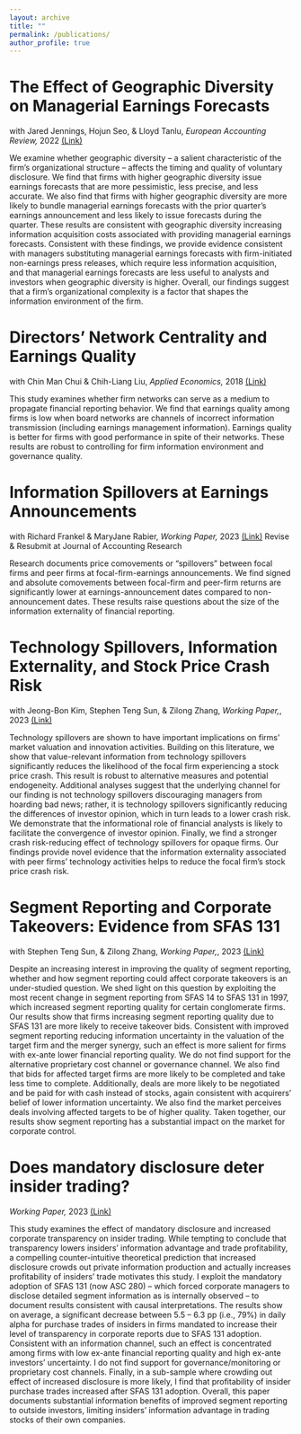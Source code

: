 ```yaml
---
layout: archive
title: ""
permalink: /publications/
author_profile: true
---
```


The Effect of Geographic Diversity on Managerial Earnings Forecasts
======
with Jared Jennings, Hojun Seo, & Lloyd Tanlu, *European Accounting Review,* 2022 [(Link)](https://www.tandfonline.com/doi/full/10.1080/09638180.2022.2139738)  <br>

We examine whether geographic diversity – a salient characteristic of the firm’s organizational structure – affects the timing and quality of voluntary disclosure. We find that firms with higher geographic diversity issue earnings forecasts that are more pessimistic, less precise, and less accurate. We also find that firms with higher geographic diversity are more likely to bundle managerial earnings forecasts with the prior quarter’s earnings announcement and less likely to issue forecasts during the quarter. These results are consistent with geographic diversity increasing information acquisition costs associated with providing managerial earnings forecasts. Consistent with these findings, we provide evidence consistent with managers substituting managerial earnings forecasts with firm-initiated non-earnings press releases, which require less information acquisition, and that managerial earnings forecasts are less useful to analysts and investors when geographic diversity is higher. Overall, our findings suggest that a firm’s organizational complexity is a factor that shapes the information environment of the firm.

Directors’ Network Centrality and Earnings Quality
====== 
with Chin Man Chui & Chih-Liang Liu, *Applied Economics,* 2018 [(Link)](https://www.tandfonline.com/doi/abs/10.1080/00036846.2018.1486992) <br>

This study examines whether firm networks can serve as a medium  to propagate financial reporting behavior. We find that earnings quality among firms is low when board networks are channels of incorrect information transmission (including earnings management information). Earnings quality is better for firms with good performance in spite of their networks. These results are robust to controlling for firm information environment and governance quality.
  
Information Spillovers at Earnings Announcements
====== 
with Richard Frankel & MaryJane Rabier, *Working Paper,* 2023 [(Link)](https://papers.ssrn.com/sol3/papers.cfm?abstract_id=4522028) Revise & Resubmit at Journal of Accounting Research <br>

Research documents price comovements or “spillovers” between focal firms and peer firms at focal-firm-earnings announcements. We find signed and absolute comovements between focal-firm and peer-firm returns are significantly lower at earnings-announcement dates compared to non-announcement dates. These results raise questions about the size of the information externality of financial reporting.

Technology Spillovers, Information Externality, and Stock Price Crash Risk
====== 
with Jeong-Bon Kim, Stephen Teng Sun, & Zilong Zhang, *Working Paper,*, 2023 [(Link)](https://bggodigbe.github.io/files/techspillover.pdf) <br>

Technology spillovers are shown to have important implications on firms’ market valuation and innovation activities. Building on this literature, we show that value-relevant information from technology spillovers significantly reduces the likelihood of the focal firm experiencing a stock price crash. This result is robust to alternative measures and potential endogeneity. Additional analyses suggest that the underlying channel for our finding is not technology spillovers discouraging managers from hoarding bad news; rather, it is technology spillovers significantly reducing the differences of investor opinion, which in turn leads to a lower crash risk. We demonstrate that the informational role of financial analysts is likely to facilitate the convergence of investor opinion. Finally, we find a stronger crash risk-reducing effect of technology spillovers for opaque firms. Our findings provide novel evidence that the information externality associated with peer firms’ technology activities helps to reduce the focal firm’s stock price crash risk. 

Segment Reporting and Corporate Takeovers: Evidence from SFAS 131
====== 
with Stephen Teng Sun, & Zilong Zhang, *Working Paper,*, 2023 [(Link)](https://bggodigbe.github.io/files/sfas131mna.pdf) <br>

Despite an increasing interest in improving the quality of segment reporting, whether and how segment reporting could affect corporate takeovers is an under-studied question. We shed light on this question by exploiting the most recent change in segment reporting from SFAS 14 to SFAS 131 in 1997, which increased segment reporting quality for certain conglomerate firms. Our results show that firms increasing segment reporting quality due to SFAS 131 are more likely to receive takeover bids. Consistent with improved segment reporting reducing information uncertainty in the valuation of the target firm and the merger synergy, such an effect is more salient for firms with ex-ante lower financial reporting quality. We do not find support for the alternative proprietary cost channel or governance channel. We also find that bids for affected target firms are more likely to be completed and take less time to complete. Additionally, deals are more likely to be negotiated and be paid for with cash instead of stocks, again consistent with acquirers’ belief of lower information uncertainty. We also find the market perceives deals involving affected targets to be of higher quality. Taken together, our results show segment reporting has a substantial impact on the market for corporate control. 

Does mandatory disclosure deter insider trading?
====== 
*Working Paper,* 2023 [(Link)](https://bggodigbe.github.io/files/insidertrading.pdf) <br>

This study examines the effect of mandatory disclosure and increased corporate transparency on insider trading. While tempting to conclude that transparency lowers insiders’ information advantage and trade profitability, a compelling counter-intuitive theoretical prediction that increased disclosure crowds out private information production and actually increases profitability of insiders’ trade motivates this study. I exploit the mandatory adoption of SFAS 131 (now ASC 280) – which forced corporate managers to disclose detailed segment information as is internally observed – to document results consistent with causal interpretations. The results show on average, a significant decrease between 5.5 – 6.3 pp (i.e., 79%) in daily alpha for purchase trades of insiders in firms mandated to increase their level of transparency in corporate reports due to SFAS 131 adoption. Consistent with an information channel, such an effect is concentrated among firms with low ex-ante financial reporting quality and high ex-ante investors’ uncertainty. I do not find support for governance/monitoring or proprietary cost channels. Finally, in a sub-sample where crowding out effect of increased disclosure is more likely, I find that profitability of insider purchase trades increased after SFAS 131 adoption. Overall, this paper documents substantial information benefits of improved segment reporting to outside investors, limiting insiders’ information advantage in trading stocks of their own companies.
